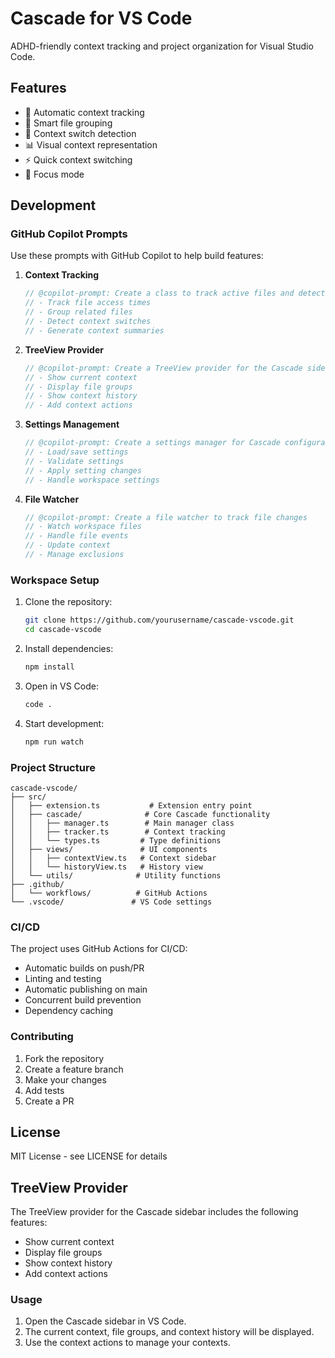 # Cascade for VS Code

ADHD-friendly context tracking and project organization for Visual Studio Code.

## Features

- 🧠 Automatic context tracking
- 📁 Smart file grouping
- 🔄 Context switch detection
- 📊 Visual context representation
- ⚡ Quick context switching
- 🎯 Focus mode

## Development

### GitHub Copilot Prompts

Use these prompts with GitHub Copilot to help build features:

1. **Context Tracking**
   ```typescript
   // @copilot-prompt: Create a class to track active files and detect context switches
   // - Track file access times
   // - Group related files
   // - Detect context switches
   // - Generate context summaries
   ```

2. **TreeView Provider**
   ```typescript
   // @copilot-prompt: Create a TreeView provider for the Cascade sidebar
   // - Show current context
   // - Display file groups
   // - Show context history
   // - Add context actions
   ```

3. **Settings Management**
   ```typescript
   // @copilot-prompt: Create a settings manager for Cascade configuration
   // - Load/save settings
   // - Validate settings
   // - Apply setting changes
   // - Handle workspace settings
   ```

4. **File Watcher**
   ```typescript
   // @copilot-prompt: Create a file watcher to track file changes
   // - Watch workspace files
   // - Handle file events
   // - Update context
   // - Manage exclusions
   ```

### Workspace Setup

1. Clone the repository:
   ```bash
   git clone https://github.com/yourusername/cascade-vscode.git
   cd cascade-vscode
   ```

2. Install dependencies:
   ```bash
   npm install
   ```

3. Open in VS Code:
   ```bash
   code .
   ```

4. Start development:
   ```bash
   npm run watch
   ```

### Project Structure

```
cascade-vscode/
├── src/
│   ├── extension.ts           # Extension entry point
│   ├── cascade/              # Core Cascade functionality
│   │   ├── manager.ts        # Main manager class
│   │   ├── tracker.ts        # Context tracking
│   │   └── types.ts         # Type definitions
│   ├── views/               # UI components
│   │   ├── contextView.ts   # Context sidebar
│   │   └── historyView.ts   # History view
│   └── utils/              # Utility functions
├── .github/
│   └── workflows/          # GitHub Actions
└── .vscode/               # VS Code settings
```

### CI/CD

The project uses GitHub Actions for CI/CD:

- Automatic builds on push/PR
- Linting and testing
- Automatic publishing on main
- Concurrent build prevention
- Dependency caching

### Contributing

1. Fork the repository
2. Create a feature branch
3. Make your changes
4. Add tests
5. Create a PR

## License

MIT License - see LICENSE for details

## TreeView Provider

The TreeView provider for the Cascade sidebar includes the following features:

- Show current context
- Display file groups
- Show context history
- Add context actions

### Usage

1. Open the Cascade sidebar in VS Code.
2. The current context, file groups, and context history will be displayed.
3. Use the context actions to manage your contexts.
